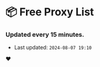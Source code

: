 # :package: Free Proxy List
### Updated every 15 minutes.

- Last updated: `2024-08-07 19:10`

:heart:
